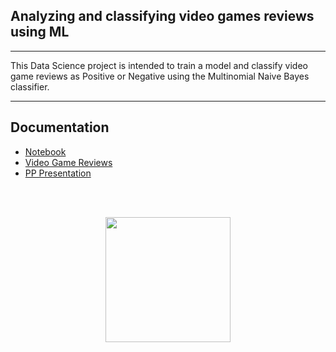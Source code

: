 
## Analyzing and classifying video games reviews using ML

***
This Data Science project is intended to train a model and classify video game reviews as Positive or Negative using the Multinomial Naive Bayes classifier. 
***

## Documentation

* [Notebook](https://github.com/soto-sergio/gameVibe/blob/main/notebook.ipynb)  
* [Video Game Reviews](https://github.com/soto-sergio/gameVibe/blob/main/X_train.txt)  
* [PP Presentation](https://github.com/soto-sergio/gameVibe/blob/main/DataMiningCompetitionPresentation.pdf)
<br>
<br>
<p align = "center">
  <img src = "https://user-images.githubusercontent.com/104229323/227695493-f45be107-64fa-459f-84d6-664fd8ba6571.png" width =200 height = 200 >
</p>
